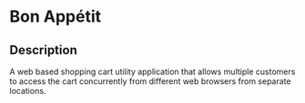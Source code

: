 # Bon Appétit

## Description
A web based shopping cart utility application that allows multiple customers to access the cart concurrently from different 
web browsers from separate locations. 
